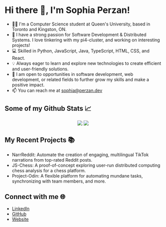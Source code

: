 # Hi there 👋, I'm Sophia Perzan!

- 👩‍💻 I'm a Computer Science student at Queen's University, based in Toronto and Kingston, ON.
- 🔬 I have a strong passion for Software Development & Distributed Systems. I love tinkering with my pi4-cluster, and working on interesting projects!
- 💻 Skilled in Python, JavaScript, Java, TypeScript, HTML, CSS, and React.
- 💡 Always eager to learn and explore new technologies to create efficient and user-friendly solutions.
- 🎯 I am open to opportunities in software development, web development, or related fields to further grow my skills and make a positive impact.
- 📫 You can reach me at sophia@perzan.dev

## Some of my Github Stats 📈
<p align = "center">
  <img src = "https://github-readme-stats.vercel.app/api?username=sophiaperzan&show_icons=true&theme=buefy&line_height=27">
  <img src = "https://github-readme-stats.vercel.app/api/top-langs/?username=sophiaperzan&hide=css,java,html&theme=buefy">
</p>

## My Recent Projects 📚
- NarrReddit: Automate the creation of engaging, multilingual TikTok narrations from top-rated Reddit posts.
- JS-Chess: A proof-of-concept exploring user-run distributed computing chess analysis for a chess platform.
- Project-Odin: A flexible platform for automating mundane tasks, synchronizing with team members, and more.

## Connect with me 🌐
- [LinkedIn](https://www.linkedin.com/in/sophiaperzan)
- [GitHub](https://github.com/sophiaperzan)
- [Website](https://perzan.dev)
